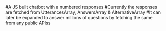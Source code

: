 #A JS built chatbot with a numbered responses
#Currently the responses are fetched from UtterancesArray, AnswersArray & AlternativeArray
#It can later be expanded to answer millions of questions by fetching the same from any public APIss